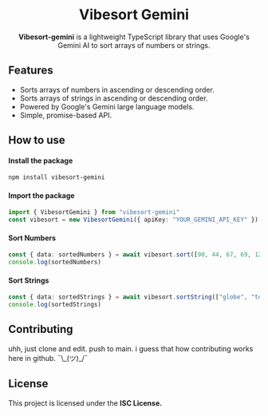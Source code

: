 <div align="center">
    <h1>Vibesort Gemini</h1>
    <p><b>Vibesort-gemini</b> is a lightweight TypeScript library that uses Google's Gemini AI to sort arrays of numbers or strings.</p>
</div>

## Features

*   Sorts arrays of numbers in ascending or descending order.
*   Sorts arrays of strings in ascending or descending order.
*   Powered by Google's Gemini large language models.
*   Simple, promise-based API.

## How to use
#### Install the package
```sh
npm install vibesort-gemini
```

#### Import the package
```ts
import { VibesortGemini } from "vibesort-gemini"
const vibesort = new VibesortGemini({ apiKey: "YOUR_GEMINI_API_KEY" })
```

#### Sort Numbers
```ts
const { data: sortedNumbers } = await vibesort.sort([90, 44, 67, 69, 12, 1, 64, 16, 32])
console.log(sortedNumbers)
```

#### Sort Strings
```ts
const { data: sortedStrings } = await vibesort.sortString(["globe", "toy", "nodejs", "typescript", "javascript"])
console.log(sortedStrings)
```

## Contributing
uhh, just clone and edit. push to main. i guess that how contributing works here in github. ¯\\\_(ツ)_/¯

## License

This project is licensed under the <b>ISC License.</b>
